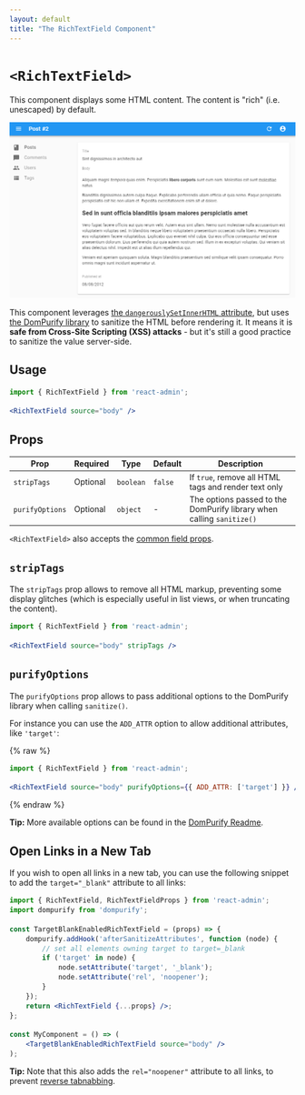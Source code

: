 ```yaml
---
layout: default
title: "The RichTextField Component"
---
```


# `<RichTextField>`

This component displays some HTML content. The content is "rich" (i.e. unescaped) by default.

![RichTextField](./img/rich-text-field.png)

This component leverages [the `dangerouslySetInnerHTML` attribute](https://react.dev/reference/react-dom/components/common#dangerously-setting-the-inner-html), but uses [the DomPurify library](https://github.com/cure53/DOMPurify) to sanitize the HTML before rendering it. It means it is **safe from Cross-Site Scripting (XSS) attacks** - but it's still a good practice to sanitize the value server-side.

## Usage

```jsx
import { RichTextField } from 'react-admin';

<RichTextField source="body" />
```


## Props

| Prop            | Required | Type      | Default  | Description                                                           |
| --------------- | -------- | --------- | -------- | --------------------------------------------------------------------- |
| `stripTags`     | Optional | `boolean` | `false`  | If `true`, remove all HTML tags and render text only                  |
| `purifyOptions` | Optional | `object`  | -        | The options passed to the DomPurify library when calling `sanitize()` |

`<RichTextField>` also accepts the [common field props](./Fields.md#common-field-props).

## `stripTags`

The `stripTags` prop allows to remove all HTML markup, preventing some display glitches (which is especially useful in list views, or when truncating the content).

```jsx
import { RichTextField } from 'react-admin';

<RichTextField source="body" stripTags />
```

## `purifyOptions`

The `purifyOptions` prop allows to pass additional options to the DomPurify library when calling `sanitize()`.

For instance you can use the `ADD_ATTR` option to allow additional attributes, like `'target'`:

{% raw %}
```jsx
import { RichTextField } from 'react-admin';

<RichTextField source="body" purifyOptions={{ ADD_ATTR: ['target'] }} />
```
{% endraw %}

**Tip:** More available options can be found in the [DomPurify Readme](https://github.com/cure53/DOMPurify#can-i-configure-dompurify).

## Open Links in a New Tab

If you wish to open all links in a new tab, you can use the following snippet to add the `target="_blank"` attribute to all links:

```jsx
import { RichTextField, RichTextFieldProps } from 'react-admin';
import dompurify from 'dompurify';

const TargetBlankEnabledRichTextField = (props) => {
    dompurify.addHook('afterSanitizeAttributes', function (node) {
        // set all elements owning target to target=_blank
        if ('target' in node) {
            node.setAttribute('target', '_blank');
            node.setAttribute('rel', 'noopener');
        }
    });
    return <RichTextField {...props} />;
};

const MyComponent = () => (
    <TargetBlankEnabledRichTextField source="body" />
);
```

**Tip:** Note that this also adds the `rel="noopener"` attribute to all links, to prevent [reverse tabnabbing](https://mathiasbynens.github.io/rel-noopener/).

